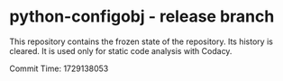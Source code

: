 # python-configobj - release branch

This repository contains the frozen state of the repository.
Its history is cleared. It is used only for static code
analysis with Codacy.

Commit Time: 1729138053